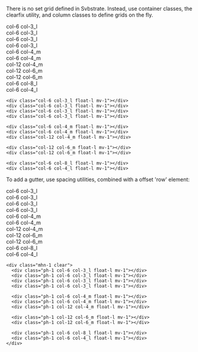 There is no set grid defined in Svbstrate. Instead, use container classes, the clearfix utility, and column classes to define grids on the fly.

<div class="demo px-2 clear align-c col-12">
  <div class="clear">

  <div class="float-l mv-1 col-6 col-3_l"><div class="px-1 mx-0 bg-c-g1 c-g">col-6 col-3_l</div></div>
  <div class="float-l mv-1 col-6 col-3_l"><div class="px-1 mx-0 bg-c-g2 c-w">col-6 col-3_l</div></div>
  <div class="float-l mv-1 col-6 col-3_l"><div class="px-1 mx-0 bg-c-g3 c-w">col-6 col-3_l</div></div>
  <div class="float-l mv-1 col-6 col-3_l"><div class="px-1 mx-0 bg-c-g c-w">col-6 col-3_l</div></div>

  <div class="float-l mv-1 col-6 col-4_m"><div class="px-1 mx-0 bg-c-g1 c-g">col-6 col-4_m</div></div>
  <div class="float-l mv-1 col-6 col-4_m"><div class="px-1 mx-0 bg-c-g2 c-w">col-6 col-4_m</div></div>
  <div class="float-l mv-1 col-12 col-4_m"><div class="px-1 mx-0 bg-c-g3 c-w">col-12 col-4_m</div></div>

  <div class="float-l mv-1 col-12 col-6_m"><div class="px-1 mx-0 bg-c-g1 c-g">col-12 col-6_m</div></div>
  <div class="float-l mv-1 col-12 col-6_m"><div class="px-1 mx-0 bg-c-g2 c-w">col-12 col-6_m</div></div>

  <div class="float-l mv-1 col-6 col-8_l"><div class="px-1 mx-0 bg-c-g1 c-g">col-6 col-8_l</div></div>
  <div class="float-l mv-1 col-6 col-4_l"><div class="px-1 mx-0 bg-c-g2 c-w">col-6 col-4_l</div></div>

  </div>
</div>

    <div class="col-6 col-3_l float-l mv-1"></div>
    <div class="col-6 col-3_l float-l mv-1"></div>
    <div class="col-6 col-3_l float-l mv-1"></div>
    <div class="col-6 col-3_l float-l mv-1"></div>

    <div class="col-6 col-4_m float-l mv-1"></div>
    <div class="col-6 col-4_m float-l mv-1"></div>
    <div class="col-12 col-4_m float-l mv-1"></div>

    <div class="col-12 col-6_m float-l mv-1"></div>
    <div class="col-12 col-6_m float-l mv-1"></div>

    <div class="col-6 col-8_l float-l mv-1"></div>
    <div class="col-6 col-4_l float-l mv-1"></div>

<p class="mt-2">To add a gutter, use spacing utilities, combined with a offset 'row' element:</p>

<div class="demo px-2 clear align-c col-12">
  <div class="mhn-1 clear">
  <div class="ph-1 float-l mv-1 col-6 col-3_l"><div class="px-1 mx-0 bg-c-g1 c-g">col-6 col-3_l</div></div>
  <div class="ph-1 float-l mv-1 col-6 col-3_l"><div class="px-1 mx-0 bg-c-g2 c-w">col-6 col-3_l</div></div>
  <div class="ph-1 float-l mv-1 col-6 col-3_l"><div class="px-1 mx-0 bg-c-g3 c-w">col-6 col-3_l</div></div>
  <div class="ph-1 float-l mv-1 col-6 col-3_l"><div class="px-1 mx-0 bg-c-g c-w">col-6 col-3_l</div></div>

  <div class="ph-1 float-l mv-1 col-6 col-4_m"><div class="px-1 mx-0 bg-c-g1 c-g">col-6 col-4_m</div></div>
  <div class="ph-1 float-l mv-1 col-6 col-4_m"><div class="px-1 mx-0 bg-c-g2 c-w">col-6 col-4_m</div></div>
  <div class="ph-1 float-l mv-1 col-12 col-4_m"><div class="px-1 mx-0 bg-c-g3 c-w">col-12 col-4_m</div></div>

  <div class="ph-1 float-l mv-1 col-12 col-6_m"><div class="px-1 mx-0 bg-c-g1 c-g">col-12 col-6_m</div></div>
  <div class="ph-1 float-l mv-1 col-12 col-6_m"><div class="px-1 mx-0 bg-c-g2 c-w">col-12 col-6_m</div></div>

  <div class="ph-1 float-l mv-1 col-6 col-8_l"><div class="px-1 mx-0 bg-c-g1 c-g">col-6 col-8_l</div></div>
  <div class="ph-1 float-l mv-1 col-6 col-4_l"><div class="px-1 mx-0 bg-c-g2 c-w">col-6 col-4_l</div></div>
  </div>
</div>

    <div class="mhn-1 clear">
      <div class="ph-1 col-6 col-3_l float-l mv-1"></div>
      <div class="ph-1 col-6 col-3_l float-l mv-1"></div>
      <div class="ph-1 col-6 col-3_l float-l mv-1"></div>
      <div class="ph-1 col-6 col-3_l float-l mv-1"></div>

      <div class="ph-1 col-6 col-4_m float-l mv-1"></div>
      <div class="ph-1 col-6 col-4_m float-l mv-1"></div>
      <div class="ph-1 col-12 col-4_m float-l mv-1"></div>

      <div class="ph-1 col-12 col-6_m float-l mv-1"></div>
      <div class="ph-1 col-12 col-6_m float-l mv-1"></div>

      <div class="ph-1 col-6 col-8_l float-l mv-1"></div>
      <div class="ph-1 col-6 col-4_l float-l mv-1"></div>
    </div>
